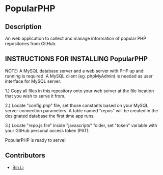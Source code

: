 # PopularPHP

## Description
An web application to collect and manage information of popular PHP  repositories from GitHub.

## INSTRUCTIONS FOR INSTALLING PopularPHP

NOTE: A MySQL database server and a web server with PHP up and running is required. A MySQL client (eg. phpMyAdmin) is needed as user interface for MySQL server.

1.) Copy all files in this repository onto your web server at the file location that you wish to serve it from.

2.) Locate "config.php" file, set those constants based on your MySQL server connection parameters. A table named "repos" will be created in the designated database the first time app runs.

3.) Locate "repo.js file" inside "javascripts" folder, set "token" variable with your GitHub personal access token (PAT).
	
PopularPHP is ready to serve!

## Contributors
- [Bin Li](https://github.com/LibE4)